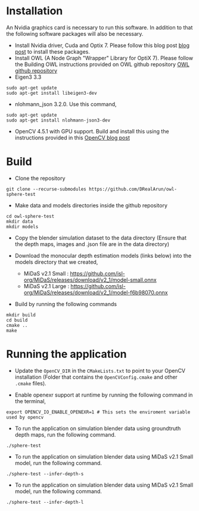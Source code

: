 # Installation
An Nvidia graphics card is necessary to run this software. In addition to that the following software packages will also be necessary.
- Install Nvidia driver, Cuda and Optix 7. Please follow this blog post [blog post](https://ingowald.blog/installing-the-latest-nvidia-driver-cuda-and-optix-on-linux-ubuntu-18-04/) to install these packages.
- Install OWL (A Node Graph "Wrapper" Library for OptiX 7). Please follow the Building OWL instructions provided on OWL github repository [OWL github repository](https://github.com/owl-project/owl/tree/ce012a9c575044cc7a118dffdf11f16712949869#using-owl-through-cmake)
- Eigen3 3.3
```
sudo apt-get update
sudo apt-get install libeigen3-dev
```
- nlohmann_json 3.2.0. Use this command, 
```
sudo apt-get update
sudo apt-get install nlohmann-json3-dev
```
- OpenCV 4.5.1 with GPU support. Build and install this using the instructions provided in this [OpenCV blog post](https://learnopencv.com/opencv-dnn-with-gpu-support/)


# Build
- Clone the repository
```
git clone --recurse-submodules https://github.com/DRealArun/owl-sphere-test

```
- Make data and models directories inside the github repository
```
cd owl-sphere-test
mkdir data
mkdir models
```
- Copy the blender simulation dataset to the data directory (Ensure that the depth maps, images and .json file are in the data directory)

- Download the monocular depth estimation models (links below) into the models directory that we created,
    - MiDaS v2.1 Small : https://github.com/isl-org/MiDaS/releases/download/v2_1/model-small.onnx
    - MiDaS v2.1 Large : https://github.com/isl-org/MiDaS/releases/download/v2_1/model-f6b98070.onnx

- Build by running the following commands
```
mkdir build
cd build
cmake ..
make
```

# Running the application
- Update the ``OpenCV_DIR`` in the ``CMakeLists.txt`` to point to your OpenCV installation (Folder that contains the ``OpenCVConfig.cmake`` and other ``.cmake`` files).

- Enable openexr support at runtime by running the following command in the terminal,
```
export OPENCV_IO_ENABLE_OPENEXR=1 # This sets the enviroment variable used by opencv
```

- To run the application on simulation blender data using groundtruth depth maps, run the following command.

```
./sphere-test
```

- To run the application on simulation blender data using MiDaS v2.1 Small model, run the following command.

```
./sphere-test --infer-depth-s
```

- To run the application on simulation blender data using MiDaS v2.1 Small model, run the following command.

```
./sphere-test --infer-depth-l
```

